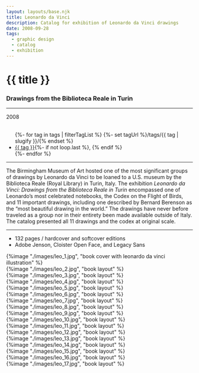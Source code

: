 ```yaml
---
layout: layouts/base.njk
title: Leonardo da Vinci
description: Catalog for exhibition of Leonardo da Vinci drawings
date: 2008-09-28
tags:
  - graphic design
  - catalog
  - exhibition
---
```


<div class="container">
	<div class="row">
		<div class="col-12 col-12-md col-4-lg">
			<h1>{{ title }}</h1>
            <h3>Drawings from the Biblioteca Reale in Turin</h3>
			<hr>
			<time>2008</time>
			</br></br>
			<ul class="post-metadata">
				{%- for tag in tags | filterTagList %}
				{%- set tagUrl %}/tags/{{ tag | slugify }}/{% endset %}
				<li><a href="{{ tagUrl }}" class="post-tag">{{ tag }}</a>{%- if not loop.last %}, {% endif %}</li>
				{%- endfor %}
			</ul>
			<hr>
		    	<p>The Birmingham Museum of Art hosted one of the most significant groups of drawings by Leonardo da Vinci to be loaned to a U.S. museum by the Biblioteca Reale (Royal Library) in Turin, Italy. The exhibition <em>Leonardo da Vinci: Drawings from the Biblioteca Reale in Turin</em> encompassed one of Leonardo’s most celebrated notebooks, the Codex on the Flight of Birds, and 11 important drawings, including one described by Bernard Berenson as the “most beautiful drawing in the world.” The drawings have never before traveled as a group nor in their entirety been made available outside of Italy. The catalog presented all 11 drawings and the codex at original scale.</p>
			<hr>
            <ul class="post-metadata">
                <li>132 pages / hardcover and softcover editions</li>
                <li>Adobe Jenson, Cloister Open Face, and Legacy Sans</li>
            </ul>
		</div>
        <div class="col-12 col-12-md col-1-lg"></div>
		<div class="col-12 col-12-md col-6-lg">
			{%image "./images/leo_1.jpg", "book cover with leonardo da vinci illustration" %}
		</div>
        <div class="col-12 col-1-md col-1-lg"></div>
	</div>
	<div class="row">
		<div class="col-12 col-12-md col-3-lg"></div>
		<div class="col-12 col-12-md col-8-lg">
            {%image "./images/leo_2.jpg", "book layout" %}
        </br>
            {%image "./images/leo_3.jpg", "book layout" %}
        </br>
            {%image "./images/leo_4.jpg", "book layout" %}
        </br>
            {%image "./images/leo_5.jpg", "book layout" %}
        </br>
            {%image "./images/leo_6.jpg", "book layout" %}
        </br>
            {%image "./images/leo_7.jpg", "book layout" %}
        </br>
            {%image "./images/leo_8.jpg", "book layout" %}
        </br>
            {%image "./images/leo_9.jpg", "book layout" %}
        </br>
            {%image "./images/leo_10.jpg", "book layout" %}
        </br>
            {%image "./images/leo_11.jpg", "book layout" %}
        </br>
            {%image "./images/leo_12.jpg", "book layout" %}
        </br>
            {%image "./images/leo_13.jpg", "book layout" %}
        </br>
            {%image "./images/leo_14.jpg", "book layout" %}
        </br>
            {%image "./images/leo_15.jpg", "book layout" %}
        </br>
            {%image "./images/leo_16.jpg", "book layout" %}
        </br>
            {%image "./images/leo_17.jpg", "book layout" %}
    	<div class="col-12 col-12-md col-1-lg"></div>
  	</div>
</div>